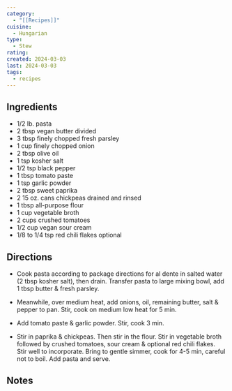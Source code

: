 ```yaml
---
category:
  - "[[Recipes]]"
cuisine:
  - Hungarian
type:
  - Stew
rating: 
created: 2024-03-03
last: 2024-03-03
tags:
  - recipes
---
```

## Ingredients

- 1/2 lb. pasta
- 2 tbsp vegan butter divided
- 3 tbsp finely chopped fresh parsley
- 1 cup finely chopped onion
- 2 tbsp olive oil
- 1 tsp kosher salt
- 1/2 tsp black pepper
- 1 tbsp tomato paste
- 1 tsp garlic powder
- 2 tbsp sweet paprika
- 2 15 oz. cans chickpeas drained and rinsed
- 1 tbsp all-purpose flour
- 1 cup vegetable broth
- 2 cups crushed tomatoes
- 1/2 cup vegan sour cream
- 1/8 to 1/4 tsp red chili flakes optional

## Directions

- Cook pasta according to package directions for al dente in salted water (2 tbsp kosher salt), then drain. Transfer pasta to large mixing bowl, add 1 tbsp butter & fresh parsley.
    
- Meanwhile, over medium heat, add onions, oil, remaining butter, salt & pepper to pan. Stir, cook on medium low heat for 5 min.
    
- Add tomato paste & garlic powder. Stir, cook 3 min.
    
- Stir in paprika & chickpeas. Then stir in the flour. Stir in vegetable broth followed by crushed tomatoes, sour cream & optional red chili flakes. Stir well to incorporate. Bring to gentle simmer, cook for 4-5 min, careful not to boil. Add pasta and serve.

## Notes


